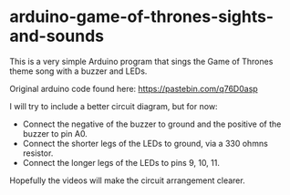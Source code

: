 # arduino-game-of-thrones-sights-and-sounds

This is a very simple Arduino program that sings the Game of Thrones theme song with a buzzer and LEDs.

Original arduino code found here: https://pastebin.com/q76D0asp

I will try to include a better circuit diagram, but for now:
* Connect the negative of the buzzer to ground and the positive of the buzzer to pin A0.
* Connect the shorter legs of the LEDs to ground, via a 330 ohmns resistor.
* Connect the longer legs of the LEDs to pins 9, 10, 11.

Hopefully the videos will make the circuit arrangement clearer.
